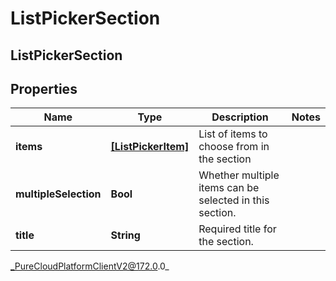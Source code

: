 # ListPickerSection

## ListPickerSection

## Properties

|Name | Type | Description | Notes|
|------------ | ------------- | ------------- | -------------|
| **items** | [**[ListPickerItem]**]([ListPickerItem]) | List of items to choose from in the section | |
| **multipleSelection** | **Bool** | Whether multiple items can be selected in this section. | |
| **title** | **String** | Required title for the section. | |



_PureCloudPlatformClientV2@172.0.0_
